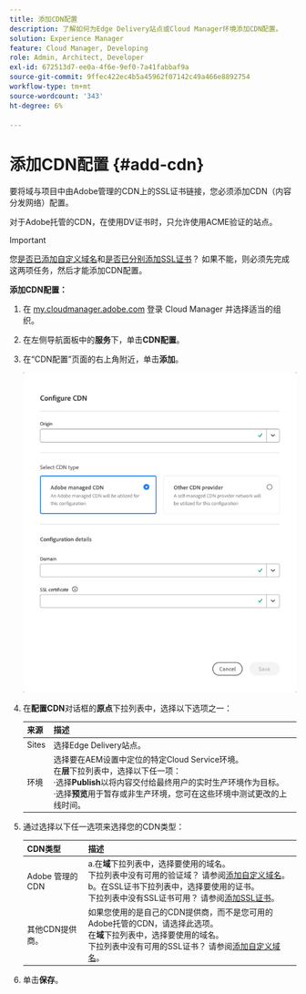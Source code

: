 ```yaml
---
title: 添加CDN配置
description: 了解如何为Edge Delivery站点或Cloud Manager环境添加CDN配置。
solution: Experience Manager
feature: Cloud Manager, Developing
role: Admin, Architect, Developer
exl-id: 672513d7-ee0a-4f6e-9ef0-7a41fabbaf9a
source-git-commit: 9ffec422ec4b5a45962f07142c49a466e8892754
workflow-type: tm+mt
source-wordcount: '343'
ht-degree: 6%

---
```



# 添加CDN配置 {#add-cdn}

要将域与项目中由Adobe管理的CDN上的SSL证书链接，您必须添加CDN（内容分发网络）配置。

对于Adobe托管的CDN，在使用DV证书时，只允许使用ACME验证的站点。

>[!IMPORTANT]
>
>您[是否已添加自定义域名](/help/implementing/cloud-manager/custom-domain-names/add-custom-domain-name.md)和[是否已分别添加SSL证书](/help/implementing/cloud-manager/managing-ssl-certifications/add-ssl-certificate.md)？ 如果不能，则必须先完成这两项任务，然后才能添加CDN配置。

**添加CDN配置：**

1. 在 [my.cloudmanager.adobe.com](https://my.cloudmanager.adobe.com/) 登录 Cloud Manager 并选择适当的组织。

1. 在左侧导航面板中的&#x200B;**服务**&#x200B;下，单击&#x200B;**CDN配置**。

1. 在“CDN配置”页面的右上角附近，单击&#x200B;**添加**。

   ![配置CDN对话框](/help/implementing/cloud-manager/assets/configure-cdn-dialog.png)

1. 在&#x200B;**配置CDN**&#x200B;对话框的&#x200B;**原点**&#x200B;下拉列表中，选择以下选项之一：

   | 来源 | 描述 |
   | --- | --- |
   | Sites | 选择Edge Delivery站点。 |
   | 环境 | 选择要在AEM设置中定位的特定Cloud Service环境。<br>在&#x200B;**层**&#x200B;下拉列表中，选择以下任一项：<br>·选择&#x200B;**Publish**&#x200B;以将内容交付给最终用户的实时生产环境作为目标。<br>·选择&#x200B;**预览**&#x200B;用于暂存或非生产环境，您可在这些环境中测试更改的上线时间。 |

1. 通过选择以下任一选项来选择您的CDN类型：

   | CDN类型 | 描述 |
   | --- | --- |
   | Adobe 管理的 CDN | a.在&#x200B;**域**&#x200B;下拉列表中，选择要使用的域名。<br>下拉列表中没有可用的验证域？ 请参阅[添加自定义域名](/help/implementing/cloud-manager/custom-domain-names/add-custom-domain-name.md)。<br>b。在SSL证书下拉列表中，选择要使用的证书。<br>下拉列表中没有SSL证书可用？ 请参阅[添加SSL证书](/help/implementing/cloud-manager/managing-ssl-certifications/add-ssl-certificate.md)。 |
   | 其他CDN提供商。 | 如果您使用的是自己的CDN提供商，而不是您可用的Adobe托管的CDN，请选择此选项。<br>在&#x200B;**域**&#x200B;下拉列表中，选择要使用的域名。<br>下拉列表中没有可用的SSL证书？ 请参阅[添加自定义域名](/help/implementing/cloud-manager/custom-domain-names/add-custom-domain-name.md)。 |


1. 单击&#x200B;**保存**。
